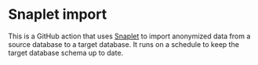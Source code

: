 #  Snaplet import

This is a GitHub action that uses [Snaplet](snaplet.dev) to import anonymized data from a source database to a target database. It runs on a schedule to keep the target database schema up to date.

